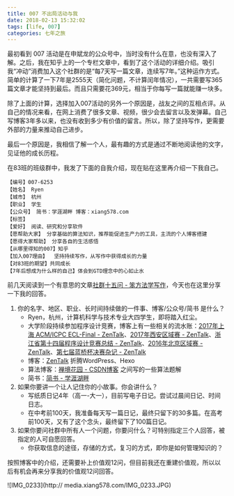 ```yaml
---
title: 007 不出局活动与我
date: 2018-02-13 15:32:02
tags: [life, 007]
categories: 七年之旅
---
```


最初看到 007 活动是在申斌龙的公众号中，当时没有什么在意，也没有深入了解。之后，我在知乎上的一个专栏文章中，看到了这个活动的详细介绍。吸引我“冲动”消费加入这个社群的是“每7天写一篇文章，连续写7年。”这种运作方式。简单的计算了一下7年是2555天（简化问题，不计算闰年情况），一共需要写365篇文章才能坚持到最后。而且只需要花369元，相当于你每写一篇就能赚一块多。

除了上面的计算，选择加入007活动的另外一个原因是，战友之间的互相点评。从自己的情况来看，在网上消费了很多文章、视频，很少会去留言以及发弹幕。自己写博客3年多以来，也没有收到多少有价值的留言。所以，除了坚持写作，更需要外部的力量来推动自己进步。

最后一个原因是，我相信了解一个人，最有趣的方式是通过不断地阅读他的文字，见证他的成长历程。

在83班的班级群中，我发了下面的自我介绍，现在贴在这里再介绍一下我自己。

```
【编号】007-6253
【姓名】 Ryen
【城市】 杭州
【职业】 学生
【公众号】 简书：学涯湖畔 博客：xiang578.com
【标签】 
【爱好】 阅读、研究和分享软件
【愿帮助大家】 分享基础的算法知识，推荐能促进生产力的工具，主流的个人博客搭建
【愿得大家帮助】 分享各自的生活感悟
【从哪里得知的007】知乎
【加入007理由】  坚持持续写作，从写作中获得成长的力量
【对83班的期望】共同成长
【7年后想成为什么样的自己】体会到GTD理念中的心如止水
```

前几天阅读到一个有意思的文章[社群十五问 - 笨方法学写作](http://www.cnfeat.com/blog/2018/01/19/Community15Ask/)，今天也在这里分享一下我的回答。

1. 你的名字、地区、职业、长时间持续做的一件事、博客/公众号/简书 是什么？
    - Ryen，杭州，计算机科学与技术专业大四学生，即将踏入红尘。
    - 大学阶段持续参加程序设计竞赛，博客上有一些相关的流水账：[2017年上海 ACM/ICPC ECL-Final - ZenTalk](http://www.xiang578.com/2017/12/18/icpc-ecl-shanghai-2017/)、[2017年西安区域赛 - ZenTalk](http://www.xiang578.com/2017/11/05/icpc-xian-2017/)、[浙江省第十四届程序设计竞赛总结 - ZenTalk](http://www.xiang578.com/2017/04/23/zjp-2017/)、[2016年北京区域赛 - ZenTalk](http://www.xiang578.com/2017/01/29/icpc-beijing-2016/)、[第七届蓝桥杯决赛杂记 - ZenTalk](http://www.xiang578.com/2016/06/04/lanqiaobei2016/)
    - 博客：[ZenTalk](http://www.xiang578.com/) 折腾WordPress、Hexo
    - 算法博客：[禅境花园 - CSDN博客](http://blog.csdn.net/xinag578) 之间写的一些算法题解
    - 简书：[简书 - 学涯湖畔](https://www.jianshu.com/users/2ce0a88c0452/timeline)
2. 如果你要讲一个让人记住你的小故事。你会讲什么？
    - 写纸质日记4年（高一-大一），目前写电子日记。尝试过晨间日记、时间日志。
    - 在中考前100天，我准备每天写一篇日记，最终只留下的30多篇。在高考前100天，又有了这个念头，最终留下了100篇日记。
3. 如果你要问社群中所有人一个问题，你要问什么？可特别指定三个人回答，被指定的人可自愿回答。
    - 你获取信息的途径，存储的方式，复习的方式，即你是如何管理知识的？

按照博客中的介绍，还需要补上价值观12问，但目前我还在重建价值观，所以以后有机会再来分享我的价值观12问回答。

![IMG_0233](http://
media.xiang578.com/IMG_0233.JPG)


